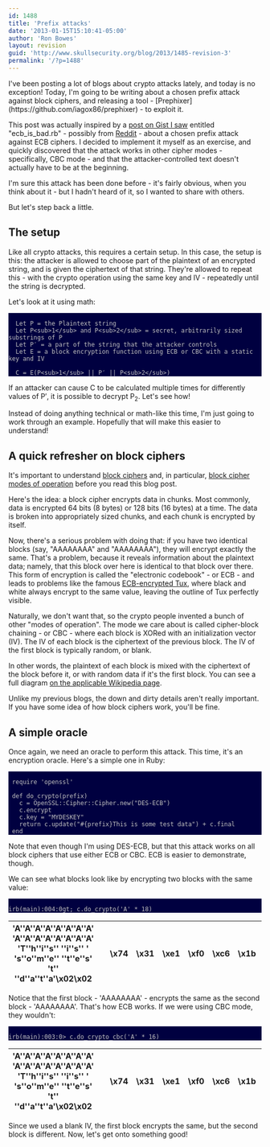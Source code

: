 ```yaml
---
id: 1488
title: 'Prefix attacks'
date: '2013-01-15T15:10:41-05:00'
author: 'Ron Bowes'
layout: revision
guid: 'http://www.skullsecurity.org/blog/2013/1485-revision-3'
permalink: '/?p=1488'
---
```


<style>
  pre {
    font-family: monospace;
    color: #c0c0c0;
    background-color: #000040; }
  .c1 {
    width: 20px;
    background-color: #336633;
    text-align: center;
  }
<p>  .c2 {
    width: 20px;
    background-color: #663366;
    text-align: center;
  }
</style></head><body>I've been posting a lot of blogs about crypto attacks lately, and today is no exception! Today, I'm going to be writing about a chosen prefix attack against block ciphers, and releasing a tool - [Prephixer](https://github.com/iagox86/prephixer) - to exploit it.

This post was actually inspired by a [post on Gist I saw](https://gist.github.com/3095168) entitled "ecb\_is\_bad.rb" - possibly from [Reddit](https://www.reddit.com) - about a chosen prefix attack against ECB ciphers. I decided to implement it myself as an exercise, and quickly discovered that the attack works in other cipher modes - specifically, CBC mode - and that the attacker-controlled text doesn't actually have to be at the beginning.

I'm sure this attack has been done before - it's fairly obvious, when you think about it - but I hadn't heard of it, so I wanted to share with others.

But let's step back a little.

## The setup

Like all crypto attacks, this requires a certain setup. In this case, the setup is this: the attacker is allowed to choose part of the plaintext of an encrypted string, and is given the ciphertext of that string. They're allowed to repeat this - with the crypto operation using the same key and IV - repeatedly until the string is decrypted.

Let's look at it using math:

```

  Let P = the Plaintext string
  Let P<sub>1</sub> and P<sub>2</sub> = secret, arbitrarily sized substrings of P
  Let P′ = a part of the string that the attacker controls
  Let E = a block encryption function using ECB or CBC with a static key and IV

  C = E(P<sub>1</sub> || P′ || P<sub>2</sub>)
```

If an attacker can cause C to be calculated multiple times for differently values of P′, it is possible to decrypt P<sub>2</sub>. Let's see how!

Instead of doing anything technical or math-like this time, I'm just going to work through an example. Hopefully that will make this easier to understand!

## A quick refresher on block ciphers

It's important to understand [block ciphers](https://en.wikipedia.org/wiki/Block_cipher) and, in particular, [block cipher modes of operation](https://en.wikipedia.org/wiki/Block_cipher_modes_of_operation) before you read this blog post.

Here's the idea: a block cipher encrypts data in chunks. Most commonly, data is encrypted 64 bits (8 bytes) or 128 bits (16 bytes) at a time. The data is broken into appropriately sized chunks, and each chunk is encrypted by itself.

Now, there's a serious problem with doing that: if you have two identical blocks (say, "AAAAAAAA" and "AAAAAAAA"), they will encrypt exactly the same. That's a problem, because it reveals information about the plaintext data; namely, that this block over here is identical to that block over there. This form of encryption is called the "electronic codebook" - or ECB - and leads to problems like the famous [ECB-encrypted Tux](https://en.wikipedia.org/wiki/File:Tux_ecb.jpg), where black and white always encrypt to the same value, leaving the outline of Tux perfectly visible.

Naturally, we don't want that, so the crypto people invented a bunch of other "modes of operation". The mode we care about is called cipher-block chaining - or CBC - where each block is XORed with an initialization vector (IV). The IV of each block is the ciphertext of the previous block. The IV of the first block is typically random, or blank.

In other words, the plaintext of each block is mixed with the ciphertext of the block before it, or with random data if it's the first block. You can see a full diagram [on the applicable Wikipedia page](https://en.wikipedia.org/wiki/Block_cipher_modes_of_operation#Cipher-block_chaining_.28CBC.29).

Unlike my previous blogs, the down and dirty details aren't really important. If you have some idea of how block ciphers work, you'll be fine.

## A simple oracle

Once again, we need an oracle to perform this attack. This time, it's an encryption oracle. Here's a simple one in Ruby:

```

 require 'openssl'

 def do_crypto(prefix)
   c = OpenSSL::Cipher::Cipher.new("DES-ECB")
   c.encrypt
   c.key = "MYDESKEY"
   return c.update("#{prefix}This is some test data") + c.final
 end
```

Note that even though I'm using DES-ECB, but that this attack works on all block ciphers that use either ECB or CBC. ECB is easier to demonstrate, though.

We can see what blocks look like by encrypting two blocks with the same value:

```

irb(main):004:0gt; c.do_crypto('A' * 18)
```

'A''A''A''A''A''A''A''A' 'A''A''A''A''A''A''A''A' 'T''h''i''s'' ''i''s'' ' 's''o''m''e'' ''t''e''s' 't'' ''d''a''t''a'\\x02\\x02 |  | \\x74 | \\x31 | \\xe1 | \\xf0 | \\xc6 | \\x1b | \\x35 | \\x11 | \\x74 | \\x31 | \\xe1 | \\xf0 | \\xc6 | \\x1b | \\x35 | \\x11 |  | \\x35 | \\x13 | \\x7b | \\x27 | \\xb6 | \\xf5 | \\xda | \\x9c | \\xb1 | \\x0e | \\xdf | \\x42 | \\x93 | \\xe8 | \\x17 | \\x42 |  | \\xe0 | \\x6f | \\xcf | \\xc0 | \\xcf | \\xfe | \\x87 | \\x66 |
|----------------------------------------------------------------------------------------------------------------------------------|---|-------|-------|-------|-------|-------|-------|-------|-------|-------|-------|-------|-------|-------|-------|-------|-------|---|-------|-------|-------|-------|-------|-------|-------|-------|-------|-------|-------|-------|-------|-------|-------|-------|---|-------|-------|-------|-------|-------|-------|-------|-------|

Notice that the first block - 'AAAAAAAA' - encrypts the same as the second block - 'AAAAAAAA'. That's how ECB works. If we were using CBC mode, they wouldn't:

```

irb(main):003:0> c.do_crypto_cbc('A' * 16)
```

'A''A''A''A''A''A''A''A' 'A''A''A''A''A''A''A''A' 'T''h''i''s'' ''i''s'' ' 's''o''m''e'' ''t''e''s' 't'' ''d''a''t''a'\\x02\\x02 |  | \\x74 | \\x31 | \\xe1 | \\xf0 | \\xc6 | \\x1b | \\x35 | \\x11 | \\x9b | \\xe3 | \\x5d | \\x5c | \\x77 | \\x84 | \\x51 | \\xed |  | \\xfc | \\xe6 | \\x65 | \\xdf | \\x8f | \\xec | \\x88 | \\x08 | \\xa3 | \\x1f | \\xcf | \\x94 | \\xf5 | \\x56 | \\x82 | \\x25 |  | \\x0c | \\x7f | \\xc7 | \\x9b | \\xdd | \\x02 | \\x83 | \\x4b |
|----------------------------------------------------------------------------------------------------------------------------------|---|-------|-------|-------|-------|-------|-------|-------|-------|-------|-------|-------|-------|-------|-------|-------|-------|---|-------|-------|-------|-------|-------|-------|-------|-------|-------|-------|-------|-------|-------|-------|-------|-------|---|-------|-------|-------|-------|-------|-------|-------|-------|

Since we used a blank IV, the first block encrypts the same, but the second block is different. Now, let's get onto something good!